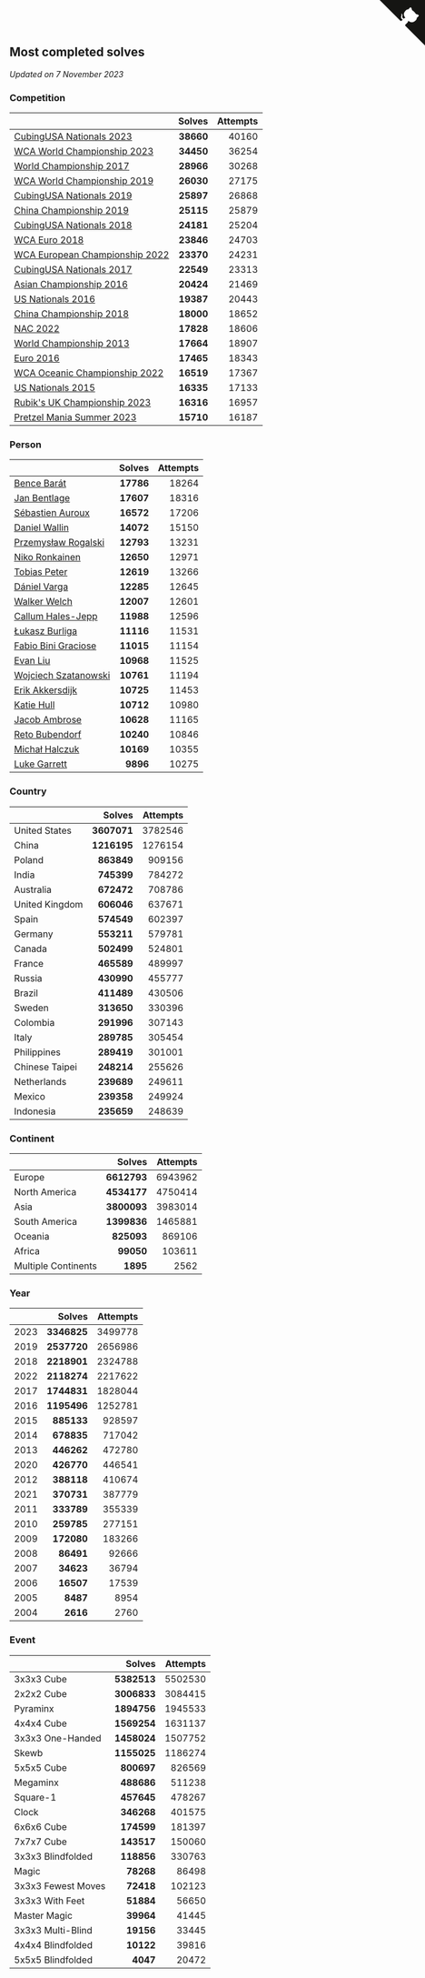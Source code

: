 ## Most completed solves

*Updated on  7 November 2023*


### Competition

|  | Solves | Attempts |
| :--- | ---: | ---: |
| [CubingUSA Nationals 2023](https://www.worldcubeassociation.org/competitions/CubingUSANationals2023) | **38660** | 40160 |
| [WCA World Championship 2023](https://www.worldcubeassociation.org/competitions/WC2023) | **34450** | 36254 |
| [World Championship 2017](https://www.worldcubeassociation.org/competitions/WC2017) | **28966** | 30268 |
| [WCA World Championship 2019](https://www.worldcubeassociation.org/competitions/WC2019) | **26030** | 27175 |
| [CubingUSA Nationals 2019](https://www.worldcubeassociation.org/competitions/CubingUSANationals2019) | **25897** | 26868 |
| [China Championship 2019](https://www.worldcubeassociation.org/competitions/ChinaChampionship2019) | **25115** | 25879 |
| [CubingUSA Nationals 2018](https://www.worldcubeassociation.org/competitions/CubingUSANationals2018) | **24181** | 25204 |
| [WCA Euro 2018](https://www.worldcubeassociation.org/competitions/Euro2018) | **23846** | 24703 |
| [WCA European Championship 2022](https://www.worldcubeassociation.org/competitions/Euro2022) | **23370** | 24231 |
| [CubingUSA Nationals 2017](https://www.worldcubeassociation.org/competitions/CubingUSANationals2017) | **22549** | 23313 |
| [Asian Championship 2016](https://www.worldcubeassociation.org/competitions/AsianChampionship2016) | **20424** | 21469 |
| [US Nationals 2016](https://www.worldcubeassociation.org/competitions/USNationals2016) | **19387** | 20443 |
| [China Championship 2018](https://www.worldcubeassociation.org/competitions/ChinaChampionship2018) | **18000** | 18652 |
| [NAC 2022](https://www.worldcubeassociation.org/competitions/NAC2022) | **17828** | 18606 |
| [World Championship 2013](https://www.worldcubeassociation.org/competitions/WC2013) | **17664** | 18907 |
| [Euro 2016](https://www.worldcubeassociation.org/competitions/Euro2016) | **17465** | 18343 |
| [WCA Oceanic Championship 2022](https://www.worldcubeassociation.org/competitions/OC2022) | **16519** | 17367 |
| [US Nationals 2015](https://www.worldcubeassociation.org/competitions/USNationals2015) | **16335** | 17133 |
| [Rubik's UK Championship 2023](https://www.worldcubeassociation.org/competitions/RubiksUKChampionship2023) | **16316** | 16957 |
| [Pretzel Mania Summer 2023](https://www.worldcubeassociation.org/competitions/PretzelManiaSummer2023) | **15710** | 16187 |

### Person

|  | Solves | Attempts |
| :--- | ---: | ---: |
| [Bence Barát](https://www.worldcubeassociation.org/persons/2008BARA01) | **17786** | 18264 |
| [Jan Bentlage](https://www.worldcubeassociation.org/persons/2010BENT01) | **17607** | 18316 |
| [Sébastien Auroux](https://www.worldcubeassociation.org/persons/2008AURO01) | **16572** | 17206 |
| [Daniel Wallin](https://www.worldcubeassociation.org/persons/2013WALL03) | **14072** | 15150 |
| [Przemysław Rogalski](https://www.worldcubeassociation.org/persons/2013ROGA02) | **12793** | 13231 |
| [Niko Ronkainen](https://www.worldcubeassociation.org/persons/2010RONK01) | **12650** | 12971 |
| [Tobias Peter](https://www.worldcubeassociation.org/persons/2014PETE03) | **12619** | 13266 |
| [Dániel Varga](https://www.worldcubeassociation.org/persons/2008VARG01) | **12285** | 12645 |
| [Walker Welch](https://www.worldcubeassociation.org/persons/2011WELC01) | **12007** | 12601 |
| [Callum Hales-Jepp](https://www.worldcubeassociation.org/persons/2012HALE01) | **11988** | 12596 |
| [Łukasz Burliga](https://www.worldcubeassociation.org/persons/2013BURL01) | **11116** | 11531 |
| [Fabio Bini Graciose](https://www.worldcubeassociation.org/persons/2010GRAC02) | **11015** | 11154 |
| [Evan Liu](https://www.worldcubeassociation.org/persons/2009LIUE01) | **10968** | 11525 |
| [Wojciech Szatanowski](https://www.worldcubeassociation.org/persons/2011SZAT01) | **10761** | 11194 |
| [Erik Akkersdijk](https://www.worldcubeassociation.org/persons/2005AKKE01) | **10725** | 11453 |
| [Katie Hull](https://www.worldcubeassociation.org/persons/2010HULL01) | **10712** | 10980 |
| [Jacob Ambrose](https://www.worldcubeassociation.org/persons/2010AMBR01) | **10628** | 11165 |
| [Reto Bubendorf](https://www.worldcubeassociation.org/persons/2012BUBE01) | **10240** | 10846 |
| [Michał Halczuk](https://www.worldcubeassociation.org/persons/2006HALC01) | **10169** | 10355 |
| [Luke Garrett](https://www.worldcubeassociation.org/persons/2017GARR05) | **9896** | 10275 |

### Country

|  | Solves | Attempts |
| :--- | ---: | ---: |
| United States | **3607071** | 3782546 |
| China | **1216195** | 1276154 |
| Poland | **863849** | 909156 |
| India | **745399** | 784272 |
| Australia | **672472** | 708786 |
| United Kingdom | **606046** | 637671 |
| Spain | **574549** | 602397 |
| Germany | **553211** | 579781 |
| Canada | **502499** | 524801 |
| France | **465589** | 489997 |
| Russia | **430990** | 455777 |
| Brazil | **411489** | 430506 |
| Sweden | **313650** | 330396 |
| Colombia | **291996** | 307143 |
| Italy | **289785** | 305454 |
| Philippines | **289419** | 301001 |
| Chinese Taipei | **248214** | 255626 |
| Netherlands | **239689** | 249611 |
| Mexico | **239358** | 249924 |
| Indonesia | **235659** | 248639 |

### Continent

|  | Solves | Attempts |
| :--- | ---: | ---: |
| Europe | **6612793** | 6943962 |
| North America | **4534177** | 4750414 |
| Asia | **3800093** | 3983014 |
| South America | **1399836** | 1465881 |
| Oceania | **825093** | 869106 |
| Africa | **99050** | 103611 |
| Multiple Continents | **1895** | 2562 |

### Year

|  | Solves | Attempts |
| :--- | ---: | ---: |
| 2023 | **3346825** | 3499778 |
| 2019 | **2537720** | 2656986 |
| 2018 | **2218901** | 2324788 |
| 2022 | **2118274** | 2217622 |
| 2017 | **1744831** | 1828044 |
| 2016 | **1195496** | 1252781 |
| 2015 | **885133** | 928597 |
| 2014 | **678835** | 717042 |
| 2013 | **446262** | 472780 |
| 2020 | **426770** | 446541 |
| 2012 | **388118** | 410674 |
| 2021 | **370731** | 387779 |
| 2011 | **333789** | 355339 |
| 2010 | **259785** | 277151 |
| 2009 | **172080** | 183266 |
| 2008 | **86491** | 92666 |
| 2007 | **34623** | 36794 |
| 2006 | **16507** | 17539 |
| 2005 | **8487** | 8954 |
| 2004 | **2616** | 2760 |

### Event

|  | Solves | Attempts |
| :--- | ---: | ---: |
| 3x3x3 Cube | **5382513** | 5502530 |
| 2x2x2 Cube | **3006833** | 3084415 |
| Pyraminx | **1894756** | 1945533 |
| 4x4x4 Cube | **1569254** | 1631137 |
| 3x3x3 One-Handed | **1458024** | 1507752 |
| Skewb | **1155025** | 1186274 |
| 5x5x5 Cube | **800697** | 826569 |
| Megaminx | **488686** | 511238 |
| Square-1 | **457645** | 478267 |
| Clock | **346268** | 401575 |
| 6x6x6 Cube | **174599** | 181397 |
| 7x7x7 Cube | **143517** | 150060 |
| 3x3x3 Blindfolded | **118856** | 330763 |
| Magic | **78268** | 86498 |
| 3x3x3 Fewest Moves | **72418** | 102123 |
| 3x3x3 With Feet | **51884** | 56650 |
| Master Magic | **39964** | 41445 |
| 3x3x3 Multi-Blind | **19156** | 33445 |
| 4x4x4 Blindfolded | **10122** | 39816 |
| 5x5x5 Blindfolded | **4047** | 20472 |


<a href="https://github.com/jonatanklosko/wca_statistics" class="github-corner" aria-label="View source on Github"><svg width="80" height="80" viewBox="0 0 250 250" style="fill:#151513; color:#fff; position: absolute; top: 0; border: 0; right: 0;" aria-hidden="true"><path d="M0,0 L115,115 L130,115 L142,142 L250,250 L250,0 Z"></path><path d="M128.3,109.0 C113.8,99.7 119.0,89.6 119.0,89.6 C122.0,82.7 120.5,78.6 120.5,78.6 C119.2,72.0 123.4,76.3 123.4,76.3 C127.3,80.9 125.5,87.3 125.5,87.3 C122.9,97.6 130.6,101.9 134.4,103.2" fill="currentColor" style="transform-origin: 130px 106px;" class="octo-arm"></path><path d="M115.0,115.0 C114.9,115.1 118.7,116.5 119.8,115.4 L133.7,101.6 C136.9,99.2 139.9,98.4 142.2,98.6 C133.8,88.0 127.5,74.4 143.8,58.0 C148.5,53.4 154.0,51.2 159.7,51.0 C160.3,49.4 163.2,43.6 171.4,40.1 C171.4,40.1 176.1,42.5 178.8,56.2 C183.1,58.6 187.2,61.8 190.9,65.4 C194.5,69.0 197.7,73.2 200.1,77.6 C213.8,80.2 216.3,84.9 216.3,84.9 C212.7,93.1 206.9,96.0 205.4,96.6 C205.1,102.4 203.0,107.8 198.3,112.5 C181.9,128.9 168.3,122.5 157.7,114.1 C157.9,116.9 156.7,120.9 152.7,124.9 L141.0,136.5 C139.8,137.7 141.6,141.9 141.8,141.8 Z" fill="currentColor" class="octo-body"></path></svg></a><style>.github-corner:hover .octo-arm{animation:octocat-wave 560ms ease-in-out}@keyframes octocat-wave{0%,100%{transform:rotate(0)}20%,60%{transform:rotate(-25deg)}40%,80%{transform:rotate(10deg)}}@media (max-width:500px){.github-corner:hover .octo-arm{animation:none}.github-corner .octo-arm{animation:octocat-wave 560ms ease-in-out}}</style>
